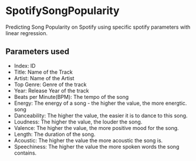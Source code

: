 # SpotifySongPopularity
Predicting Song Popularity on Spotify using specific spotify parameters with linear regression.
## Parameters used
- Index: ID
- Title: Name of the Track
- Artist: Name of the Artist
- Top Genre: Genre of the track
- Year: Release Year of the track
- Beats per Minute(BPM): The tempo of the song
- Energy: The energy of a song - the higher the value, the more energtic. song
- Danceability: The higher the value, the easier it is to dance to this song.
- Loudness: The higher the value, the louder the song.
- Valence: The higher the value, the more positive mood for the song.
- Length: The duration of the song.
- Acoustic: The higher the value the more acoustic the song is.
- Speechiness: The higher the value the more spoken words the song contains.
